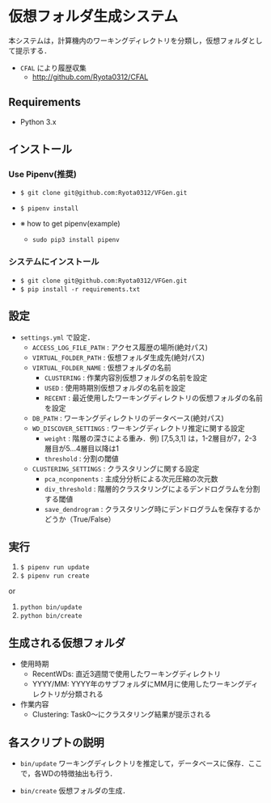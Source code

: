 # 仮想フォルダ生成システム
本システムは，計算機内のワーキングディレクトリを分類し，仮想フォルダとして提示する．
+ `CFAL` により履歴収集
  + http://github.com/Ryota0312/CFAL
  
## Requirements
+ Python 3.x
  
## インストール
### Use Pipenv(推奨)
+ `$ git clone git@github.com:Ryota0312/VFGen.git`
+ `$ pipenv install`

+ ※ how to get pipenv(example)
  + `sudo pip3 install pipenv`

### システムにインストール
+ `$ git clone git@github.com:Ryota0312/VFGen.git`
+ `$ pip install -r requirements.txt`

## 設定
+ `settings.yml` で設定．
  + `ACCESS_LOG_FILE_PATH` : アクセス履歴の場所(絶対パス)
  + `VIRTUAL_FOLDER_PATH` : 仮想フォルダ生成先(絶対パス)
  + `VIRTUAL_FOLDER_NAME` : 仮想フォルダの名前
	+ `CLUSTERING` : 作業内容別仮想フォルダの名前を設定
	+ `USED` : 使用時期別仮想フォルダの名前を設定
	+ `RECENT` : 最近使用したワーキングディレクトリの仮想フォルダの名前を設定
  + `DB_PATH` : ワーキングディレクトリのデータベース(絶対パス)
  + `WD_DISCOVER_SETTINGS` : ワーキングディレクトリ推定に関する設定
	+ `weight` : 階層の深さによる重み．例) [7,5,3,1] は，1-2層目が7，2-3層目が5...4層目以降は1
	+ `threshold` : 分割の閾値
  + `CLUSTERING_SETTINGS` : クラスタリングに関する設定
	+ `pca_nconponents` : 主成分分析による次元圧縮の次元数
	+ `div_threshold` : 階層的クラスタリングによるデンドログラムを分割する閾値
	+ `save_dendrogram` : クラスタリング時にデンドログラムを保存するかどうか（True/False）
  
## 実行
1. `$ pipenv run update`
2. `$ pipenv run create`

or

1. `python bin/update`
2. `python bin/create`

## 生成される仮想フォルダ
+ 使用時期
  + RecentWDs: 直近3週間で使用したワーキングディレクトリ
  + YYYY/MM: YYYY年のサブフォルダにMM月に使用したワーキングディレクトリが分類される
+ 作業内容
  + Clustering: Task0〜にクラスタリング結果が提示される

## 各スクリプトの説明
+ `bin/update`
  ワーキングディレクトリを推定して，データベースに保存．ここで，各WDの特徴抽出も行う．
  
+ `bin/create`
  仮想フォルダの生成．
